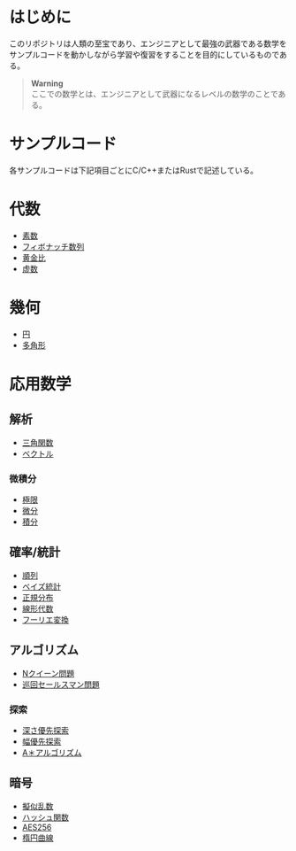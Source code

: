 # はじめに
このリポジトリは人類の至宝であり、エンジニアとして最強の武器である数学を  
サンプルコードを動かしながら学習や復習をすることを目的にしているものである。  

> **Warning**  
> ここでの数学とは、エンジニアとして武器になるレベルの数学のことである。

# サンプルコード
各サンプルコードは下記項目ごとにC/C++またはRustで記述している。

# 代数

- [素数](doc/tbd.md)
- [フィボナッチ数列](doc/tbd.md)
- [黄金比](doc/tbd.md)
- [虚数](doc/tbd.md)

# 幾何

- [円](doc/tbd.md)
- [多角形](doc/tbd.md)

# 応用数学

## 解析

- [三角関数](doc/math/trigonometric/trigonometric.md)
- [ベクトル](doc/tbd.md)

### 微積分

- [極限](doc/tbd.md)
- [微分](doc/tbd.md)
- [積分](doc/tbd.md)

## 確率/統計

- [順列](doc/tbd.md)
- [ベイズ統計](doc/tbd.md)
- [正規分布](doc/tbd.md)
- [線形代数](doc/tbd.md)
- [フーリエ変換](doc/tbd.md)

## アルゴリズム

- [Nクイーン問題](doc/algo/n_queen/nq.md)
- [巡回セールスマン問題](doc/algo/tsp/tsp.md)

### 探索

- [深さ優先探索](doc/algo/dfs/dfs.md)
- [幅優先探索](doc/algo/bfs/bfs.md)
- [A＊アルゴリズム](doc/algo/a_star/a_star.md)

## 暗号

- [擬似乱数](doc/crypto/rand/rand.md)
- [ハッシュ関数](doc/crypto/hash/hash.md)
- [AES256](doc/crypto/aes/aes.md)
- [楕円曲線](doc/crypto/ecc/ecc.md)